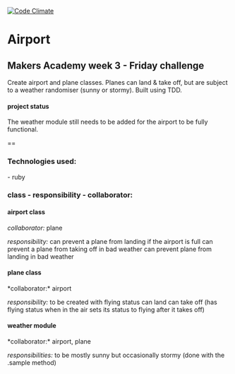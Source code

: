 [![Code Climate](https://codeclimate.com/github/globalavocado/airport/badges/gpa.svg)](https://codeclimate.com/github/globalavocado/airport)

<h1>Airport</h1>

<h2>Makers Academy week 3 - Friday challenge</h2>
Create airport and  plane classes. Planes can land & take off, but are subject to a weather randomiser (sunny or stormy). Built using TDD.

<h4>project status</h4>
The weather module still needs to be added for the airport to be fully functional.

==

<h3>Technologies used:</h3>
- ruby

<h3>class - responsibility - collaborator:</h3>
<h4>airport class</h4>

*collaborator:* plane

*responsibility:*
can prevent a plane from landing if the airport is full
can prevent a plane from taking off in bad weather
can prevent plane from landing in bad weather

<h4>plane class</h4>
*collaborator:* airport

*responsibility:*
to be created with flying status
can land
can take off
(has flying status when in the air
sets its status to flying after it takes off)

<h4>weather module</h4>
*collaborator:* airport, plane

*responsibilities:*
to be mostly sunny but occasionally stormy
(done with the .sample method)
